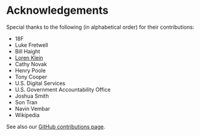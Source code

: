 # Acknowledgements

Special thanks to the following (in alphabetical order) for their contributions:

* 18F
* Luke Fretwell
* Bill Haight
* [Loren Klein](https://thenounproject.com/lorenklein/uploads/?i=160031)
* Cathy Novak
* Henry Poole
* Tony Cooper
* U.S. Digital Services
* U.S. Government Accountability Office
* Joshua Smith
* Son Tran
* Navin Vembar
* Wikipedia

See also our [GitHub contributions page](https://github.com/agilegovleaders/agile-government-book/graphs/contributors).
